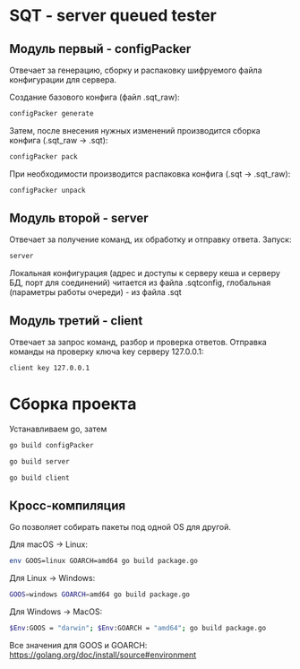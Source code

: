 # SQT - server queued tester 
## Модуль первый - configPacker 
Отвечает за генерацию, сборку и распаковку шифруемого файла конфигурации для сервера. 
 
Создание базового конфига (файл .sqt_raw): 
```bash
configPacker generate
```
Затем, после внесения нужных изменений производится сборка конфига (.sqt_raw → .sqt): 
```bash
configPacker pack
```
При необходимости производится распаковка конфига (.sqt → .sqt_raw): 
```bash
configPacker unpack
```
 
## Модуль второй - server 
Отвечает за получение команд, их обработку и отправку ответа. 
Запуск: 
```bash
server
```
Локальная конфигурация (адрес и доступы к серверу кеша и серверу БД, порт для соединений) читается из файла .sqtconfig, глобальная (параметры работы очереди) - из файла .sqt 

## Модуль третий - client 
Отвечает за запрос команд, разбор и проверка ответов.
Отправка команды на проверку ключа key серверу 127.0.0.1:
```bash
client key 127.0.0.1
```

# Сборка проекта
Устанавливаем go, затем 
```bash
go build configPacker
```

```bash
go build server
```

```bash
go build client
```
## Кросс-компиляция
Go позволяет собирать пакеты под одной OS для другой. 

Для macOS → Linux:
```bash
env GOOS=linux GOARCH=amd64 go build package.go
```
Для Linux → Windows:
```bash
GOOS=windows GOARCH=amd64 go build package.go
```
Для Windows → MacOS:
```bash
$Env:GOOS = "darwin"; $Env:GOARCH = "amd64"; go build package.go
```
Все значения для GOOS и GOARCH: https://golang.org/doc/install/source#environment 
